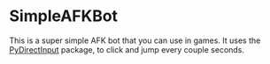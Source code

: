 # SimpleAFKBot

This is a super simple AFK bot that you can use in games. It uses the [PyDirectInput](https://pypi.org/project/PyDirectInput/) package, to click and jump every couple seconds.
